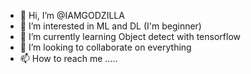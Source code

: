 - 👋 Hi, I’m @IAMGODZILLA
- 👀 I’m interested in ML and DL (I'm beginner)
- 🌱 I’m currently learning Object detect with tensorflow 
- 💞️ I’m looking to collaborate on everything
- 📫 How to reach me .....

<!---
IAMGODZILLA/IAMGODZILLA is a ✨ special ✨ repository because its `README.md` (this file) appears on your GitHub profile.
You can click the Preview link to take a look at your changes.
--->
